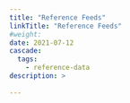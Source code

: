 ```yaml
---
title: "Reference Feeds"
linkTitle: "Reference Feeds"
#weight:
date: 2021-07-12
cascade:
  tags: 
    - reference-data
description: >
  
---
```



